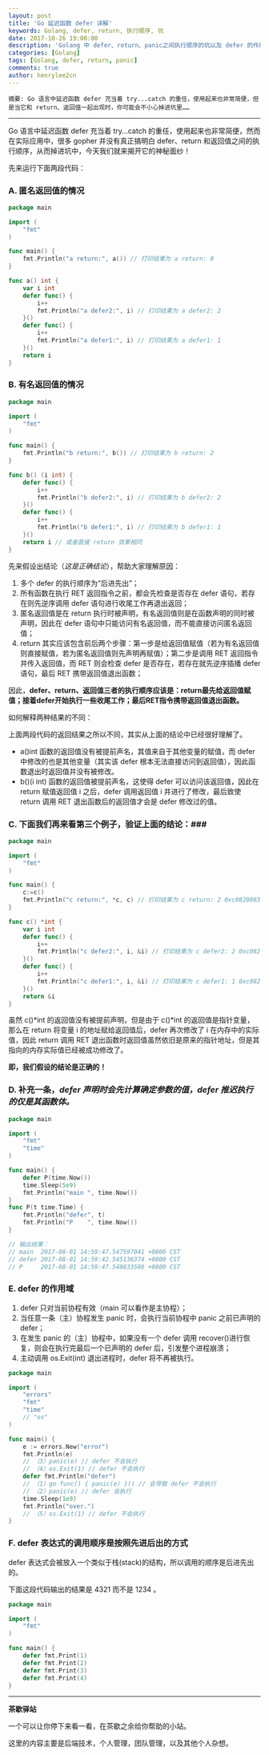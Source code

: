 ```yaml
---
layout: post
title: 'Go 延迟函数 defer 详解'
keywords: Golang, defer, return, 执行顺序, 坑
date: 2017-10-26 19:00:00
description: 'Golang 中 defer、return、panic之间执行顺序的坑以及 defer 的作用域。'
categories: [Golang]
tags: [Golang, defer, return, panic]
comments: true
author: henrylee2cn
---
```


    摘要: Go 语言中延迟函数 defer 充当着 try...catch 的重任，使用起来也非常简便，但是当它和 return、返回值一起出现时，你可能会不小心掉进坑里……

----

Go 语言中延迟函数 defer 充当着 try...catch 的重任，使用起来也非常简便，然而在实际应用中，很多 gopher 并没有真正搞明白 defer、return 和返回值之间的执行顺序，从而掉进坑中，今天我们就来揭开它的神秘面纱！

先来运行下面两段代码：

### A. 匿名返回值的情况 ###

```go
package main

import (
    "fmt"
)

func main() {
    fmt.Println("a return:", a()) // 打印结果为 a return: 0
}

func a() int {
    var i int
    defer func() {
        i++
        fmt.Println("a defer2:", i) // 打印结果为 a defer2: 2
    }()
    defer func() {
        i++
        fmt.Println("a defer1:", i) // 打印结果为 a defer1: 1
    }()
    return i
}
```

<!--more-->

### B. 有名返回值的情况 ###

```go
package main

import (
    "fmt"
)

func main() {
    fmt.Println("b return:", b()) // 打印结果为 b return: 2
}

func b() (i int) {
    defer func() {
        i++
        fmt.Println("b defer2:", i) // 打印结果为 b defer2: 2
    }()
    defer func() {
        i++
        fmt.Println("b defer1:", i) // 打印结果为 b defer1: 1
    }()
    return i // 或者直接 return 效果相同
}
```

先来假设出结论（*这是正确结论*），帮助大家理解原因：

1. 多个 defer 的执行顺序为“后进先出”；
2. 所有函数在执行 RET 返回指令之前，都会先检查是否存在 defer 语句，若存在则先逆序调用 defer 语句进行收尾工作再退出返回；
3. 匿名返回值是在 return 执行时被声明，有名返回值则是在函数声明的同时被声明，因此在 defer 语句中只能访问有名返回值，而不能直接访问匿名返回值；
4. return 其实应该包含前后两个步骤：第一步是给返回值赋值（若为有名返回值则直接赋值，若为匿名返回值则先声明再赋值）；第二步是调用 RET 返回指令并传入返回值，而 RET 则会检查 defer 是否存在，若存在就先逆序插播 defer 语句，最后 RET 携带返回值退出函数；

因此，‍**‍defer、return、返回值三者的执行顺序应该是：return最先给返回值赋值；接着defer开始执行一些收尾工作；最后RET指令携带返回值退出函数。**

如何解释两种结果的不同：

上面两段代码的返回结果之所以不同，其实从上面的结论中已经很好理解了。

- a()int 函数的返回值没有被提前声名，其值来自于其他变量的赋值，而 defer 中修改的也是其他变量（其实该 defer 根本无法直接访问到返回值），因此函数退出时返回值并没有被修改。
- b()(i int) 函数的返回值被提前声名，这使得 defer 可以访问该返回值，因此在 return 赋值返回值 i 之后，defer 调用返回值 i 并进行了修改，最后致使 return 调用 RET 退出函数后的返回值才会是 defer 修改过的值。

### C. 下面我们再来看第三个例子，验证上面的结论：###

```go
package main

import (
    "fmt"
)

func main() {
    c:=c()
    fmt.Println("c return:", *c, c) // 打印结果为 c return: 2 0xc082008340
}

func c() *int {
    var i int
    defer func() {
        i++
        fmt.Println("c defer2:", i, &i) // 打印结果为 c defer2: 2 0xc082008340
    }()
    defer func() {
        i++
        fmt.Println("c defer1:", i, &i) // 打印结果为 c defer1: 1 0xc082008340
    }()
    return &i
}
```

虽然 c()*int 的返回值没有被提前声明，但是由于 c()*int 的返回值是指针变量，那么在 return 将变量 i 的地址赋给返回值后，defer 再次修改了 i 在内存中的实际值，因此 return 调用 RET 退出函数时返回值虽然依旧是原来的指针地址，但是其指向的内存实际值已经被成功修改了。

**即，我们假设的结论是正确的！**

### D. 补充一条，*defer 声明时会先计算确定参数的值，defer 推迟执行的仅是其函数体。* ###

```go
package main

import (
    "fmt"
    "time"
)

func main() {
    defer P(time.Now())
    time.Sleep(5e9)
    fmt.Println("main ", time.Now())
}
func P(t time.Time) {
    fmt.Println("defer", t)
    fmt.Println("P    ", time.Now())
}

// 输出结果：
// main  2017-08-01 14:59:47.547597041 +0800 CST
// defer 2017-08-01 14:59:42.545136374 +0800 CST
// P     2017-08-01 14:59:47.548833586 +0800 CST
```

### E. defer 的作用域 ###

1. defer 只对当前协程有效（main 可以看作是主协程）；
2. 当任意一条（主）协程发生 panic 时，会执行当前协程中 panic 之前已声明的 defer；
3. 在发生 panic 的（主）协程中，如果没有一个 defer 调用 recover()进行恢复，则会在执行完最后一个已声明的 defer 后，引发整个进程崩溃；
4. 主动调用 os.Exit(int) 退出进程时，defer 将不再被执行。

```go
package main

import (
    "errors"
    "fmt"
    "time"
    // "os"
)

func main() {
    e := errors.New("error")
    fmt.Println(e)
    // （3）panic(e) // defer 不会执行
    // （4）os.Exit(1) // defer 不会执行
    defer fmt.Println("defer")
    // （1）go func() { panic(e) }() // 会导致 defer 不会执行
    // （2）panic(e) // defer 会执行
    time.Sleep(1e9)
    fmt.Println("over.")
    // （5）os.Exit(1) // defer 不会执行
}
```

### F. defer 表达式的调用顺序是按照先进后出的方式 ###

defer 表达式会被放入一个类似于栈(stack)的结构，所以调用的顺序是后进先出的。

下面这段代码输出的结果是 4321 而不是 1234 。

```go
package main

import (
    "fmt"
)

func main() {
    defer fmt.Print(1)
    defer fmt.Print(2)
    defer fmt.Print(3)
    defer fmt.Print(4)
}
```

----

**茶歇驿站**

一个可以让你停下来看一看，在茶歇之余给你帮助的小站。

这里的内容主要是后端技术，个人管理，团队管理，以及其他个人杂想。


